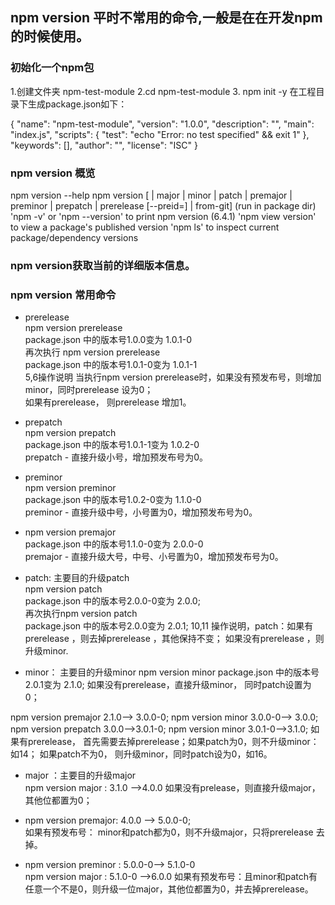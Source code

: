 ## npm version 平时不常用的命令,一般是在在开发npm的时候使用。

### 初始化一个npm包
1.创建文件夹 npm-test-module
2.cd npm-test-module
3. npm init -y 在工程目录下生成package.json如下：

{
  "name": "npm-test-module",
  "version": "1.0.0",
  "description": "",
  "main": "index.js",
  "scripts": {
    "test": "echo \"Error: no test specified\" && exit 1"
  },
  "keywords": [],
  "author": "",
  "license": "ISC"
}

### npm version 概览
npm version --help
npm version [<newversion> | major | minor | patch | premajor | preminor | prepatch | prerelease [--preid=<prerelease-id>] | from-git]
(run in package dir)
'npm -v' or 'npm --version' to print npm version (6.4.1)
'npm view <pkg> version' to view a package's published version
'npm ls' to inspect current package/dependency versions

### npm version获取当前的详细版本信息。

### npm version 常用命令
- prerelease  
npm version prerelease  
package.json 中的版本号1.0.0变为 1.0.1-0  
再次执行 npm version prerelease  
package.json 中的版本号1.0.1-0变为 1.0.1-1  
5,6操作说明 当执行npm version prerelease时，如果没有预发布号，则增加minor，同时prerelease 设为0；  
如果有prerelease， 则prerelease 增加1。  

- prepatch  
npm version prepatch   
package.json 中的版本号1.0.1-1变为 1.0.2-0  
prepatch - 直接升级小号，增加预发布号为0。  

- preminor  
npm version preminor  
package.json 中的版本号1.0.2-0变为 1.1.0-0  
preminor - 直接升级中号，小号置为0，增加预发布号为0。  

- npm version premajor  
package.json 中的版本号1.1.0-0变为 2.0.0-0  
premajor - 直接升级大号，中号、小号置为0，增加预发布号为0。  

- patch: 主要目的升级patch  
npm version patch  
package.json 中的版本号2.0.0-0变为 2.0.0;  
再次执行npm version patch  
package.json 中的版本号2.0.0变为 2.0.1;
10,11 操作说明，patch：如果有prerelease ，则去掉prerelease ，其他保持不变；
如果没有prerelease ，则升级minor.

- minor： 主要目的升级minor
npm version minor
package.json 中的版本号2.0.1变为 2.1.0;
如果没有prerelease，直接升级minor， 同时patch设置为0；

npm version premajor 2.1.0–> 3.0.0-0;
npm version minor 3.0.0-0–> 3.0.0;
npm version prepatch 3.0.0–>3.0.1-0;
npm version minor 3.0.1-0–>3.1.0;
如果有prerelease， 首先需要去掉prerelease；如果patch为0，则不升级minor：如14；
如果patch不为0， 则升级minor，同时patch设为0，如16。

- major ：主要目的升级major  
npm version major : 3.1.0 -->4.0.0
如果没有prelease，则直接升级major，其他位都置为0；

- npm version premajor: 4.0.0 --> 5.0.0-0;  
如果有预发布号： minor和patch都为0，则不升级major，只将prerelease 去掉。

- npm version preminor : 5.0.0-0–> 5.1.0-0  
npm version major : 5.1.0-0 -->6.0.0
如果有预发布号：且minor和patch有任意一个不是0，则升级一位major，其他位都置为0，并去掉prerelease。
